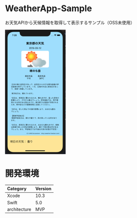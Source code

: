# WeatherApp-Sample
お天気APIから天候情報を取得して表示するサンプル（OSS未使用）

<img src="https://github.com/ddd503/Image-Resource/raw/master/image/weather_app_screen.png" width="200">

# 開発環境

|Category | Version |
|:-----------|:------------|
| Xcode | 10.3 |
| Swift | 5.0 |
| architecture | MVP |
